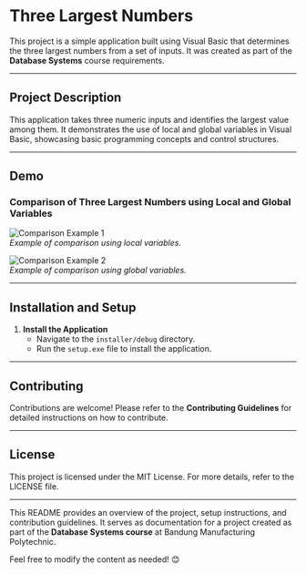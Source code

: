 # Three Largest Numbers

This project is a simple application built using Visual Basic that determines the three largest numbers from a set of inputs. It was created as part of the **Database Systems** course requirements.

---

## Project Description

This application takes three numeric inputs and identifies the largest value among them. It demonstrates the use of local and global variables in Visual Basic, showcasing basic programming concepts and control structures.

---

## Demo

### **Comparison of Three Largest Numbers using Local and Global Variables**

![Comparison Example 1](https://github.com/user-attachments/assets/e08d2784-4887-4ad2-8cce-655f217fd0c9)  
*Example of comparison using local variables.*

![Comparison Example 2](https://github.com/user-attachments/assets/9cda79e3-e950-4d6b-b1a2-68a5ecf3898e)  
*Example of comparison using global variables.*

---

## Installation and Setup

1. **Install the Application**
   - Navigate to the `installer/debug` directory.
   - Run the `setup.exe` file to install the application.

---

## Contributing

Contributions are welcome! Please refer to the **Contributing Guidelines** for detailed instructions on how to contribute.

---

## License

This project is licensed under the MIT License. For more details, refer to the LICENSE file.

---

This README provides an overview of the project, setup instructions, and contribution guidelines. It serves as documentation for a project created as part of the **Database Systems course** at Bandung Manufacturing Polytechnic.

Feel free to modify the content as needed! 😊
